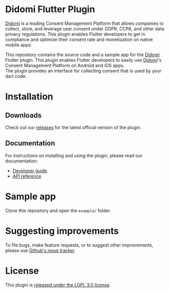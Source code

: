 Didomi Flutter Plugin
==============================

[Didomi](https://www.didomi.io) is a leading Consent Management Platform that allows companies to collect, store, and leverage user consent under GDPR, CCPA, and other data privacy regulations. This plugin enables Flutter developers to get in compliance and optimize their consent rate and monetization on native mobile apps.

This repository contains the source code and a sample app for the [Didomi](https://www.didomi.io) Flutter
plugin. This plugin enables Flutter developers to easily use [Didomi](https://www.didomi.io)'s Consent Management Platform on Android and iOS apps.  
The plugin provides an interface for collecting consent that is used by your dart code.

# Installation

## Downloads

Check out our [releases](https://github.com/didomi/flutter/releases) for the latest official version of the plugin.

## Documentation

For instructions on installing and using the plugin, please read our documentation:

- [Developer guide](https://developers.didomi.io/cmp/flutter).
- [API reference](https://developers.didomi.io/cmp/flutter/reference)

# Sample app

Clone this repository and open the `example/` folder.

# Suggesting improvements

To file bugs, make feature requests, or to suggest other improvements,
please use [Github's issue tracker](https:////github.com/didomi/flutter/issues).

# License

This plugin is [released under the LGPL 3.0 license](LICENSE.md).


